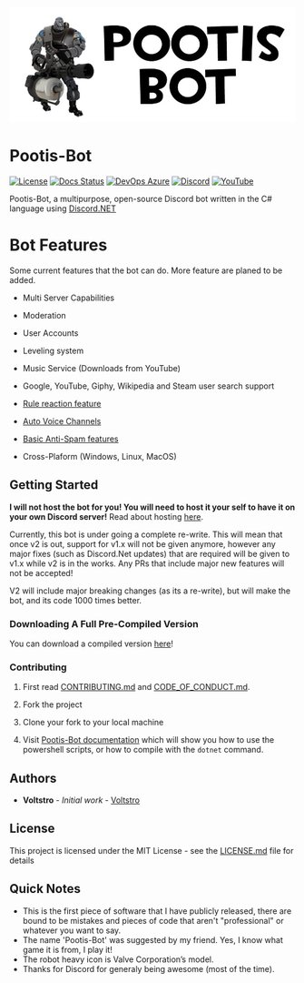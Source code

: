 ![Pootis-Bot Icon](icon.jpg)

# Pootis-Bot 

[![License](https://img.shields.io/github/license/voltstro/Pootis-Bot.svg?style=flat-square)](https://github.com/Voltstro/Pootis-Bot/blob/master/LICENSE.md)
[![Docs Status](https://img.shields.io/website?down_color=red&down_message=Offline&label=Docs&style=flat-square&up_color=blue&up_message=Online&url=https%3A%2F%2Fpootis-bot.voltstro.dev)](https://pootis-bot.voltstro.dev)
[![DevOps Azure](https://img.shields.io/azure-devops/build/Voltstro/f4979e7e-719b-4d5b-8d84-25004a75702b/3?style=flat-square&logo=azure-pipelines)](https://dev.azure.com/Voltstro/Pootis-Bot)
[![Discord](https://img.shields.io/badge/Discord-Voltstro-7289da.svg?style=flat-square&logo=discord)](https://discord.voltstro.dev) 
[![YouTube](https://img.shields.io/badge/Youtube-Voltstro-red.svg?style=flat-square&logo=youtube)](https://www.youtube.com/Voltstro)

Pootis-Bot, a multipurpose, open-source Discord bot written in the C# language using [Discord.NET](https://github.com/RogueException/Discord.Net)

# Bot Features

Some current features that the bot can do. More feature are planed to be added.

- Multi Server Capabilities

- Moderation

- User Accounts

- Leveling system

- Music Service (Downloads from YouTube)

- Google, YouTube, Giphy, Wikipedia and Steam user search support

- [Rule reaction feature](https://pootis-bot.voltstro.dev/server-setup/rulereaction/)

- [Auto Voice Channels](https://pootis-bot.voltstro.dev/server-setup/auto-vc/)

- [Basic Anti-Spam features](https://pootis-bot.voltstro.dev/server-setup/anti-spam/)

- Cross-Plaform (Windows, Linux, MacOS)

## Getting Started

**I will not host the bot for you! You will need to host it your self to have it on your own Discord server!** Read about hosting [here](https://pootis-bot.voltstro.dev/hosting/).

Currently, this bot is under going a complete re-write. This will mean that once v2 is out, support for v1.x will not be given anymore, however any major fixes (such as Discord.Net updates) that are required will be given to v1.x while v2 is in the works. Any PRs that include major new features will not be accepted!

V2 will include major breaking changes (as its a re-write), but will make the bot, and its code 1000 times better.

### Downloading A Full Pre-Compiled Version

You can download a compiled version [here](https://pootis-bot.voltstro.dev/download/all)!

### Contributing

1. First read [CONTRIBUTING.md](/CONTRIBUTING.md) and [CODE_OF_CONDUCT.md](/CODE_OF_CONDUCT.md).

2. Fork the project

3. Clone your fork to your local machine

4. Visit [Pootis-Bot documentation](https://pootis-bot.voltstro.dev/dev/building/) which will show you how to use the powershell scripts, or how to compile with the `dotnet` command.

## Authors

* **Voltstro** - *Initial work* - [Voltstro](https://github.com/Voltstro)

## License

This project is licensed under the MIT License - see the [LICENSE.md](https://github.com/Voltstro/Pootis-Bot/blob/master/LICENSE.md) file for details

## Quick Notes

* This is the first piece of software that I have publicly released, there are bound to be mistakes and pieces of code that aren't "professional" or whatever you want to say.
* The name 'Pootis-Bot' was suggested by my friend. Yes, I know what game it is from, I play it!
* The robot heavy icon is Valve Corporation’s model.
* Thanks for Discord for generaly being awesome (most of the time).
